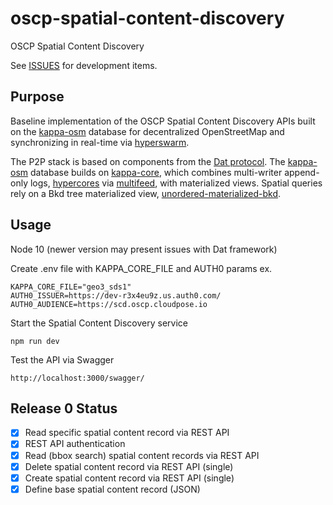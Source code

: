 # oscp-spatial-content-discovery
OSCP Spatial Content Discovery

See [ISSUES](https://github.com/OpenArCloud/oscp-spatial-content-discovery/issues) for development items.


## Purpose

Baseline implementation of the OSCP Spatial Content Discovery APIs built on the [kappa-osm](https://github.com/digidem/kappa-osm) database for decentralized OpenStreetMap and synchronizing in real-time via [hyperswarm](https://github.com/hyperswarm/hyperswarm).

The P2P stack is based on components from the [Dat protocol](https://www.datprotocol.com/). The [kappa-osm](https://github.com/digidem/kappa-osm) database builds on [kappa-core](https://github.com/kappa-db/kappa-core), which combines multi-writer append-only logs, [hypercores](https://github.com/mafintosh/hypercore) via [multifeed](https://github.com/kappa-db/multifeed), with materialized views. Spatial queries rely on a Bkd tree materialized view, [unordered-materialized-bkd](https://github.com/digidem/unordered-materialized-bkd).



## Usage


Node 10 (newer version may present issues with Dat framework)

Create .env file with KAPPA_CORE_FILE and AUTH0 params ex.

```
KAPPA_CORE_FILE="geo3_sds1"
AUTH0_ISSUER=https://dev-r3x4eu9z.us.auth0.com/
AUTH0_AUDIENCE=https://scd.oscp.cloudpose.io
```

Start the Spatial Content Discovery service

```
npm run dev
```

Test the API via Swagger

```
http://localhost:3000/swagger/
```

## Release 0 Status

- [x] Read specific spatial content record via REST API 
- [x] REST API authentication
- [x] Read (bbox search) spatial content records via REST API
- [x] Delete spatial content record via REST API (single)
- [x] Create spatial content record via REST API (single)
- [x] Define base spatial content record (JSON)